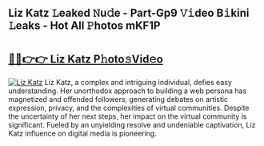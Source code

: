 ## Liz Katz 𝙻eaked 𝙽u𝚍e - Part-Gp9 𝚅𝚒deo B𝚒kini 𝙻eaks - Hot All 𝙿hotos mKF1P

# <h2><a href="http://ld58lg4.urlbe.top/?page=Liz+Katz">🔗🔗👉👉 Liz Katz P𝚑oto𝚜Vid𝚎o</a></h2>

[![Liz Katz](https://i.imgur.com/eBuTRDB.gif)](http://ld58lg4.urlbe.top/?page=Liz+Katz)
Liz Katz, a complex and intriguing individual, defies easy understanding. Her unorthodox approach to building a web persona has magnetized and offended followers, generating debates on artistic expression, privacy, and the complexities of virtual communities. Despite the uncertainty of her next steps, her impact on the virtual community is significant. Fueled by an unyielding resolve and undeniable captivation, Liz Katz influence on digital media is pioneering.
